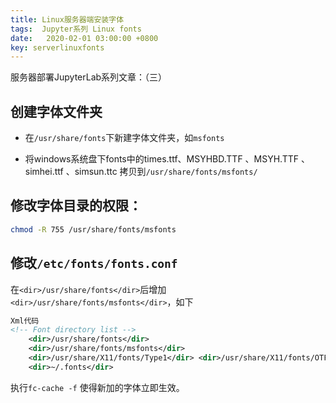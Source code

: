 ```yaml
---
title: Linux服务器端安装字体
tags:  Jupyter系列 Linux fonts
date:   2020-02-01 03:00:00 +0800
key: serverlinuxfonts
---
```

服务器部署JupyterLab系列文章：（三）

<!--more-->
## 创建字体文件夹

* 在`/usr/share/fonts`下新建字体文件夹，如`msfonts`


* 将windows系统盘下fonts中的times.ttf、MSYHBD.TTF 、MSYH.TTF 、simhei.ttf 、simsun.ttc 拷贝到`/usr/share/fonts/msfonts/`

## 修改字体目录的权限：
~~~bash
chmod -R 755 /usr/share/fonts/msfonts
~~~

## 修改`/etc/fonts/fonts.conf`

在`<dir>/usr/share/fonts</dir>`后增加`<dir>/usr/share/fonts/msfonts</dir>`，如下
~~~xml
Xml代码 
<!-- Font directory list -->  
    <dir>/usr/share/fonts</dir>  
    <dir>/usr/share/fonts/msfonts</dir>  
    <dir>/usr/share/X11/fonts/Type1</dir> <dir>/usr/share/X11/fonts/OTF</dir>  
    <dir>~/.fonts</dir>  
~~~
执行`fc-cache -f` 使得新加的字体立即生效。